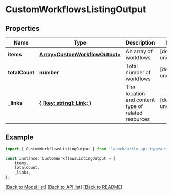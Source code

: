 # CustomWorkflowsListingOutput


## Properties

Name | Type | Description | Notes
------------ | ------------- | ------------- | -------------
**items** | [**Array&lt;CustomWorkflowOutput&gt;**](CustomWorkflowOutput.md) | An array of workflows | [default to undefined]
**totalCount** | **number** | Total number of workflows | [default to undefined]
**_links** | [**{ [key: string]: Link; }**](Link.md) | The location and content type of related resources | [default to undefined]

## Example

```typescript
import { CustomWorkflowsListingOutput } from 'launchdarkly-api-typescript';

const instance: CustomWorkflowsListingOutput = {
    items,
    totalCount,
    _links,
};
```

[[Back to Model list]](../README.md#documentation-for-models) [[Back to API list]](../README.md#documentation-for-api-endpoints) [[Back to README]](../README.md)
